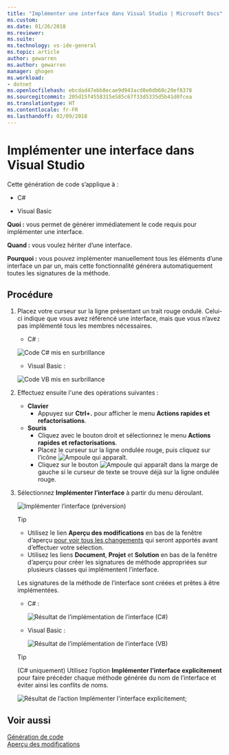 ```yaml
---
title: "Implémenter une interface dans Visual Studio | Microsoft Docs"
ms.custom: 
ms.date: 01/26/2018
ms.reviewer: 
ms.suite: 
ms.technology: vs-ide-general
ms.topic: article
author: gewarren
ms.author: gewarren
manager: ghogen
ms.workload:
- dotnet
ms.openlocfilehash: ebcdad47ebb8ecae9d943acd8e0db60c20ef8378
ms.sourcegitcommit: 205d15f4558315e585c67f33d5335d5b41d0fcea
ms.translationtype: HT
ms.contentlocale: fr-FR
ms.lasthandoff: 02/09/2018
---
```

# <a name="implement-an-interface-in-visual-studio"></a>Implémenter une interface dans Visual Studio

Cette génération de code s’applique à :

- C#

- Visual Basic

**Quoi :** vous permet de générer immédiatement le code requis pour implémenter une interface.

**Quand :** vous voulez hériter d’une interface.

**Pourquoi :** vous pouvez implémenter manuellement tous les éléments d’une interface un par un, mais cette fonctionnalité générera automatiquement toutes les signatures de la méthode.

## <a name="how-to"></a>Procédure

1. Placez votre curseur sur la ligne présentant un trait rouge ondulé. Celui-ci indique que vous avez référencé une interface, mais que vous n’avez pas implémenté tous les membres nécessaires.

   - C# :

    ![Code C# mis en surbrillance](media/interface-highlight-cs.png)

   - Visual Basic :

    ![Code VB mis en surbrillance](media/interface-highlight-vb.png)

1. Effectuez ensuite l'une des opérations suivantes :

   - **Clavier**
     - Appuyez sur **Ctrl+.** pour afficher le menu **Actions rapides et refactorisations**.
   - **Souris**
     - Cliquez avec le bouton droit et sélectionnez le menu **Actions rapides et refactorisations**.
     - Placez le curseur sur la ligne ondulée rouge, puis cliquez sur l’icône ![Ampoule](media/bulb-cs.png) qui apparaît.
     - Cliquez sur le bouton ![Ampoule](media/bulb-cs.png) qui apparaît dans la marge de gauche si le curseur de texte se trouve déjà sur la ligne ondulée rouge.

1. Sélectionnez **Implémenter l’interface** à partir du menu déroulant.

   ![Implémenter l’interface (préversion)](media/interface-preview-cs.png)

   > [!TIP]
   > - Utilisez le lien **Aperçu des modifications** en bas de la fenêtre d’aperçu [pour voir tous les changements](../../ide/preview-changes.md) qui seront apportés avant d’effectuer votre sélection.
   > - Utilisez les liens **Document**, **Projet** et **Solution** en bas de la fenêtre d’aperçu pour créer les signatures de méthode appropriées sur plusieurs classes qui implémentent l’interface.

   Les signatures de la méthode de l’interface sont créées et prêtes à être implémentées.

   - C# :

      ![Résultat de l’implémentation de l’interface (C#)](media/interface-result-cs.png)

   - Visual Basic :

      ![Résultat de l’implémentation de l’interface (VB)](media/interface-result-vb.png)

   > [!TIP]
   > (C# uniquement) Utilisez l’option **Implémenter l’interface explicitement** pour faire précéder chaque méthode générée du nom de l’interface et éviter ainsi les conflits de noms.
   >
   > ![Résultat de l’action Implémenter l'interface explicitement](media/interface-explicitresult-cs.png);

## <a name="see-also"></a>Voir aussi

[Génération de code](../code-generation-in-visual-studio.md)  
[Aperçu des modifications](../../ide/preview-changes.md)
